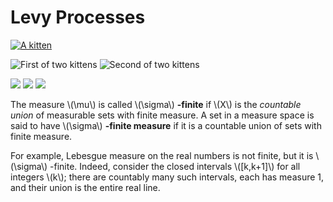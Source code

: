 # Levy Processes

[![](images/300.jpg "A kitten")](http://p.nju.edu.cn/portal/)

![](images/450.jpg "First of two kittens")
![](images/450.jpg "Second of two kittens")

![](images/350.jpg)
![](images/350.jpg)
![](images/350.jpg)

The measure \\(\mu\\) is called \\(\sigma\\) **-finite** if \\(X\\) is the *countable union*  of measurable sets with finite measure. A set in a measure space is said to have \\(\sigma\\) **-finite measure** if it is a countable union of sets with finite measure.

For example, Lebesgue measure on the real numbers is not finite, but it is \\(\sigma\\) -finite. Indeed, consider the closed intervals \\([k,k+1]\\) for all integers \\(k\\); there are countably many such intervals, each has measure 1, and their union is the entire real line.











